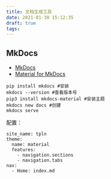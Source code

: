 ```yaml
---
title: 文档生成工具
date: 2021-01-30 15:12:35
draft: true
tags:
---
```


## MkDocs

* [MkDocs](https://www.mkdocs.org/)
* [Material for MkDocs](https://squidfunk.github.io/mkdocs-material/getting-started/)

```
pip install mkdocs #安装
mkdocs --version #查看版本号
pip3 install mkdocs-material #安装主题
mkdocs new docs #创建
mkdocs serve
```

配置：

```
site_name: tpln
theme:
  name: material
  features:
    - navigation.sections
    - navigation.tabs
nav:
  - Home: index.md
```

